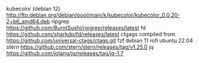 kubecolor   (debian 12) http://ftp.debian.org/debian/pool/main/k/kubecolor/kubecolor_0.0.20-2+b6_amd64.deb
ripgrep     https://github.com/BurntSushi/ripgrep/releases/latest
fd          https://github.com/sharkdp/fd/releases/latest
ctgags      compiled from https://github.com/universal-ctags/ctags.git
fzf         debian 11
rofi        ubuntu 22.04
stern       https://github.com/stern/stern/releases/tag/v1.25.0
jq          https://github.com/jqlang/jq/releases/tag/jq-1.7




